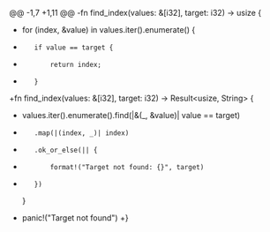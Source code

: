@@ -1,7 +1,11 @@
-fn find_index(values: &[i32], target: i32) -> usize {
-    for (index, &value) in values.iter().enumerate() {
-        if value == target {
-            return index;
-        }
+fn find_index(values: &[i32], target: i32) -> Result<usize, String> {
+    values.iter().enumerate().find(|&(_, &value)| value == target)
+        .map(|(index, _)| index)
+        .ok_or_else(|| {
+            format!("Target not found: {}", target)
+        })
     }
-    panic!("Target not found")
+}
